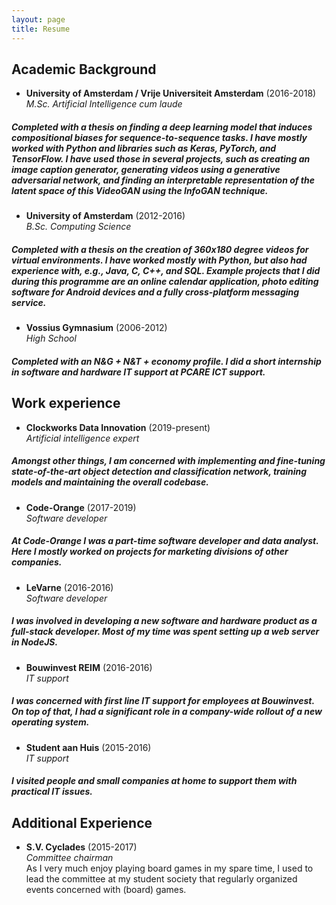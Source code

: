```yaml
---
layout: page
title: Resume
---
```


## Academic Background
- **University of Amsterdam / Vrije Universiteit Amsterdam** (2016-2018)  
*M.Sc. Artificial Intelligence cum laude*    
##### Completed with a thesis on finding a deep learning model that induces compositional biases for sequence-to-sequence tasks. I have mostly worked with Python and libraries such as Keras, PyTorch, and TensorFlow. I have used those in several projects, such as creating an image caption generator, generating videos using a generative adversarial network, and finding an interpretable representation of the latent space of this VideoGAN using the InfoGAN technique.

- **University of Amsterdam** (2012-2016)  
*B.Sc. Computing Science*  
##### Completed with a thesis on the creation of 360x180 degree videos for virtual environments. I have worked mostly with Python, but also had experience with, e.g., Java, C, C++, and SQL. Example projects that I did during this programme are an online calendar application, photo editing software for Android devices and a fully cross-platform messaging service.

- **Vossius Gymnasium** (2006-2012)  
*High School*  
##### Completed with an N&G + N&T + economy profile. I did a short internship in software and hardware IT support at PCARE ICT support.

## Work experience
- **Clockworks Data Innovation** (2019-present)  
*Artificial intelligence expert*
##### Amongst other things, I am concerned with implementing and fine-tuning state-of-the-art object detection and classification network, training models and maintaining the overall codebase.

- **Code-Orange** (2017-2019)  
*Software developer*  
##### At Code-Orange I was a part-time software developer and data analyst. Here I mostly worked on projects for marketing divisions of other companies.

- **LeVarne** (2016-2016)  
*Software developer*  
##### I was involved in developing a new software and hardware product as a full-stack developer. Most of my time was spent setting up a web server in NodeJS.

- **Bouwinvest REIM** (2016-2016)  
*IT support*  
##### I was concerned with first line IT support for employees at Bouwinvest. On top of that, I had a significant role in a company-wide rollout of a new operating system.

- **Student aan Huis** (2015-2016)  
*IT support*  
##### I visited people and small companies at home to support them with practical IT issues.

## Additional Experience
- **S.V. Cyclades** (2015-2017)  
*Committee chairman*  
As I very much enjoy playing board games in my spare time, I used to lead the committee at my student society that regularly organized events concerned with (board) games.